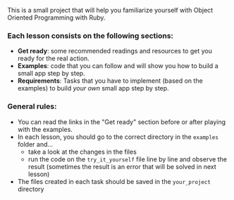 This is a small project that will help you familiarize yourself with Object Oriented Programming with Ruby.

### Each lesson consists on the following sections:
- **Get ready**: some recommended readings and resources to get you ready for the real action.
- **Examples**: code that you can follow and will show you how to build a small app step by step.
- **Requirements**: Tasks that you have to implement (based on the examples) to build *your own* small app step by step.

### General rules:
- You can read the links in the "Get ready" section before or after playing with the examples.
- In each lesson, you should go to the correct directory in the `examples` folder and...
    - take a look at the changes in the files
    - run the code on the `try_it_yourself` file line by line and observe the result (sometimes the result is an error that will be solved in next lesson)
- The files created in each task should be saved in the `your_project` directory




